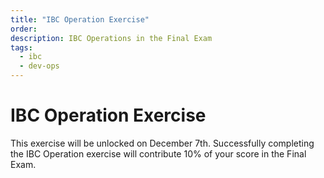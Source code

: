 ```yaml
---
title: "IBC Operation Exercise"
order:
description: IBC Operations in the Final Exam
tags:
  - ibc
  - dev-ops
---
```


# IBC Operation Exercise

This exercise will be unlocked on December 7th. Successfully completing the IBC Operation exercise will contribute 10% of your score in the Final Exam.

<!--
The **IBC Operation Exercise** is now accessible in your personal repo. Click [here](https://git.academy.b9lab.com/ida-p5-final-exam/exam-ibc-operation) on our Gitlab Academy server for instructions. 

<HighlightBox type="note">

This exercise is worth 10% of your Final Exam score. You are free to attempt it now, or you can wait until the Final Exam period officially begins on January 4th, 2024. The absolute deadline for attempting the exercise is February 1st.

</HighlightBox>

When you complete the exercise you will be able to see your score directly. You can repeat this exercise as often as you like if you want to improve your score.
-->
